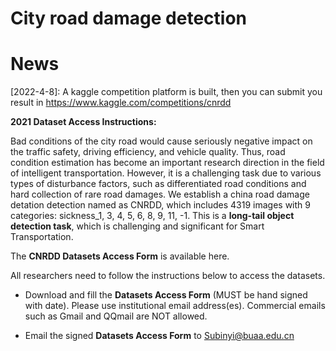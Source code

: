 # City road damage detection

# News
[2022-4-8]: A kaggle competition platform is built, then you can submit you result in https://www.kaggle.com/competitions/cnrdd

**2021 Dataset Access Instructions:**

Bad conditions of the city road would cause seriously negative impact on the traffic safety, driving efficiency, and vehicle quality. Thus, road condition estimation has become an important research direction in the field of intelligent transportation. However, it is a challenging task due to various types of disturbance factors, such as differentiated road conditions and hard collection of rare road damages. We establish a china road damage detation detection named as CNRDD, which includes 4319 images with 9 categories: sickness_1, 3, 4, 5, 6, 8, 9, 11, -1. This is a **long-tail object detection task**, which is challenging and significant for Smart Transportation.

The **CNRDD Datasets Access Form** is available here. 

All researchers need to follow the instructions below to access the datasets.


* Download and fill the **Datasets Access Form** (MUST be hand signed with date). Please use institutional email address(es). Commercial emails such as Gmail and QQmail are NOT allowed. 

* Email the signed **Datasets Access Form** to Subinyi@buaa.edu.cn
